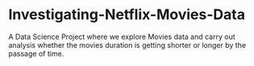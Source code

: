 # Investigating-Netflix-Movies-Data
A Data Science Project where we explore Movies data and carry out analysis whether the movies duration is getting shorter or longer by the passage of time.
